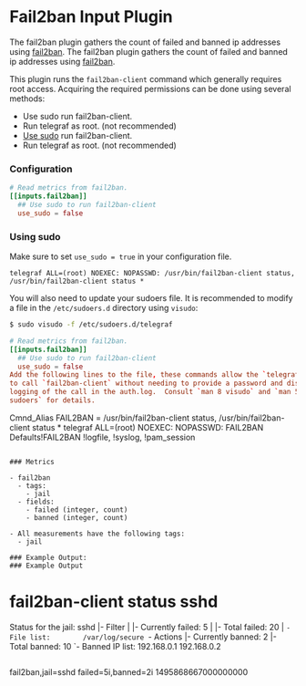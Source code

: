 # Fail2ban Input Plugin

The fail2ban plugin gathers the count of failed and banned ip addresses using [fail2ban](https://www.fail2ban.org).
The fail2ban plugin gathers the count of failed and banned ip addresses using
[fail2ban](https://www.fail2ban.org).

This plugin runs the `fail2ban-client` command which generally requires root access.
Acquiring the required permissions can be done using several methods:

- Use sudo run fail2ban-client.
- Run telegraf as root. (not recommended)
- [Use sudo](#using-sudo) run fail2ban-client.
- Run telegraf as root. (not recommended)

### Configuration

```toml
# Read metrics from fail2ban.
[[inputs.fail2ban]]
  ## Use sudo to run fail2ban-client
  use_sudo = false
```

### Using sudo

Make sure to set `use_sudo = true` in your configuration file.

``` sudo
telegraf ALL=(root) NOEXEC: NOPASSWD: /usr/bin/fail2ban-client status, /usr/bin/fail2ban-client status *
```
You will also need to update your sudoers file.  It is recommended to modify a
file in the `/etc/sudoers.d` directory using `visudo`:

```bash
$ sudo visudo -f /etc/sudoers.d/telegraf
```

``` toml
# Read metrics from fail2ban.
[[inputs.fail2ban]]
  ## Use sudo to run fail2ban-client
  use_sudo = false
Add the following lines to the file, these commands allow the `telegraf` user
to call `fail2ban-client` without needing to provide a password and disables
logging of the call in the auth.log.  Consult `man 8 visudo` and `man 5
sudoers` for details.
```
Cmnd_Alias FAIL2BAN = /usr/bin/fail2ban-client status, /usr/bin/fail2ban-client status *
telegraf  ALL=(root) NOEXEC: NOPASSWD: FAIL2BAN
Defaults!FAIL2BAN !logfile, !syslog, !pam_session
```

### Metrics

- fail2ban
  - tags:
    - jail
  - fields:
    - failed (integer, count)
    - banned (integer, count)

- All measurements have the following tags:
  - jail

### Example Output:
### Example Output

```
# fail2ban-client status sshd
Status for the jail: sshd
|- Filter
|  |- Currently failed: 5
|  |- Total failed:     20
|  `- File list:        /var/log/secure
`- Actions
   |- Currently banned: 2
   |- Total banned:     10
   `- Banned IP list:   192.168.0.1 192.168.0.2
```

```
fail2ban,jail=sshd failed=5i,banned=2i 1495868667000000000
```
